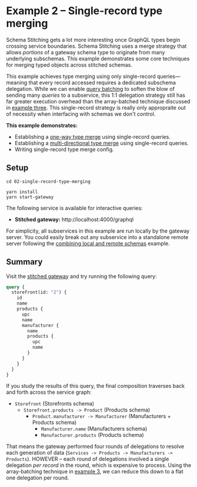 # Example 2 – Single-record type merging

Schema Stitching gets a lot more interesting once GraphQL types begin crossing service boundaries. Schema Stitching uses a merge strategy that allows _portions_ of a gateway schema type to originate from many underlying subschemas. This example demonstrates some core techniques for merging typed objects across stitched schemas.

This example achieves type merging using only single-record queries&mdash;meaning that every record accessed requires a dedicated subschema delegation. While we can enable [query batching](#) to soften the blow of sending many _queries_ to a subservice, this 1:1 delegation strategy still has far greater execution overhead than the array-batched technique discussed in [example three](#). This single-record strategy is really only appropraite out of necessity when interfacing with schemas we don't control.

**This example demonstrates:**

- Establishing a [one-way type merge](https://www.graphql-tools.com/docs/stitch-type-merging#unidirectional-merges) using single-record queries.
- Establishing a [multi-directional type merge](https://www.graphql-tools.com/docs/stitch-type-merging#basic-example) using single-record queries.
- Writing single-record type merge config.

## Setup

```shell
cd 02-single-record-type-merging

yarn install
yarn start-gateway
```

The following service is available for interactive queries:

- **Stitched gateway:** http://localhost:4000/graphql

For simplicity, all subservices in this example are run locally by the gateway server. You could easily break out any subservice into a standalone remote server following the [combining local and remote schemas](../01-combining-local-and-remote-schemas) example.

## Summary

Visit the [stitched gateway](http://localhost:4000/graphql) and try running the following query:

```graphql
query {
  storefront(id: "2") {
    id
    name
    products {
      upc
      name
      manufacturer {
        name
        products {
          upc
          name
        }
      }
    }
  }
}
```

If you study the results of this query, the final composition traverses back and forth across the service graph:

- `Storefront` (Storefronts schema)
  - `Storefront.products -> Product` (Products schema)
    - `Product.manufacturer -> Manufacturer` (Manufacturers + Products schema)
      - `Manufacturer.name` (Manufacturers schema)
      - `Manufacturer.products` (Products schema)

That means the gateway performed four rounds of delegations to resolve each generation of data (`Services -> Products -> Manufacturers -> Products`). HOWEVER – each round of delegations involved a single delegation _per record_ in the round, which is expensive to process. Using the array-batching technique in [example 3](#), we can reduce this down to a flat one delegation per round.
